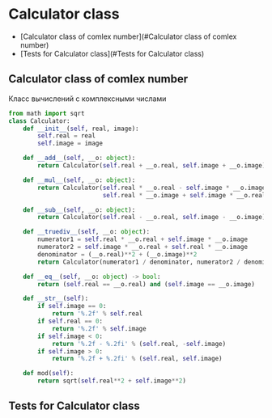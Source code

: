 # Calculator class

+ [Calculator class of comlex number](#Calculator class of comlex number)
+ [Tests for Calculator class](#Tests for Calculator class)

## Calculator class of comlex number

Класс вычислений с комплексными числами

```python 
from math import sqrt
class Calculator:
    def __init__(self, real, image):
        self.real = real
        self.image = image

    def __add__(self, __o: object):
        return Calculator(self.real + __o.real, self.image + __o.image)

    def __mul__(self, __o: object):
        return Calculator(self.real * __o.real - self.image * __o.image,
                          self.real * __o.image + self.image * __o.real)

    def __sub__(self, __o: object):
        return Calculator(self.real - __o.real, self.image - __o.image)

    def __truediv__(self, __o: object):
        numerator1 = self.real * __o.real + self.image * __o.image
        numerator2 = self.image * __o.real + self.real * __o.image
        denominator = (__o.real)**2 + (__o.image)**2
        return Calculator(numerator1 / denominator, numerator2 / denominator)

    def __eq__(self, __o: object) -> bool:
        return (self.real == __o.real) and (self.image == __o.image)

    def __str__(self):
        if self.image == 0:
            return '%.2f' % self.real
        if self.real == 0:
            return '%.2f' % self.image
        if self.image < 0:
            return '%.2f - %.2fi' % (self.real, -self.image)
        if self.image > 0:
            return '%.2f + %.2fi' % (self.real, self.image)

    def mod(self):
        return sqrt(self.real**2 + self.image**2)

```
## Tests for Calculator class
